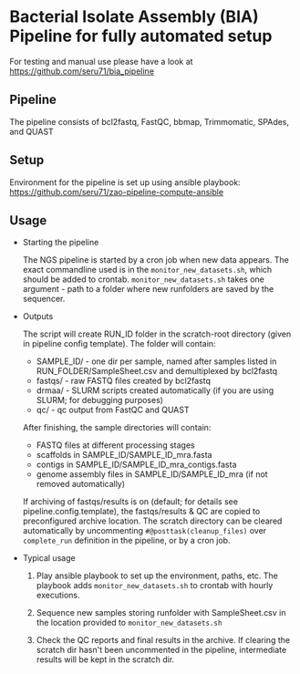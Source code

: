 
# Bacterial Isolate Assembly (BIA) Pipeline for fully automated setup

For testing and manual use please have a look at https://github.com/seru71/bia_pipeline


## Pipeline

The pipeline consists of bcl2fastq, FastQC, bbmap, Trimmomatic, SPAdes, and QUAST


## Setup

Environment for the pipeline is set up using ansible playbook: https://github.com/seru71/zao-pipeline-compute-ansible

## Usage

* Starting the pipeline

	The NGS pipeline is started by a cron job when new data appears. 
	The exact commandline used is in the `monitor_new_datasets.sh`, which should be added to crontab.
	`monitor_new_datasets.sh` takes one argument - path to a folder where new runfolders are saved by the sequencer.

* Outputs

    The script will create RUN_ID folder in the scratch-root directory (given in pipeline config template). 
    The folder will contain: 
    - SAMPLE_ID/ - one dir per sample, named after samples listed in RUN_FOLDER/SampleSheet.csv and demultiplexed by bcl2fastq 
    - fastqs/    - raw FASTQ files created by bcl2fastq
    - drmaa/     - SLURM scripts created automatically (if you are using SLURM; for debugging purposes)
    - qc/        - qc output from FastQC and QUAST

    After finishing, the sample directories will contain:
    - FASTQ files at different processing stages
    - scaffolds in SAMPLE_ID/SAMPLE_ID_mra.fasta
    - contigs in SAMPLE_ID/SAMPLE_ID_mra_contigs.fasta
    - genome assembly files in SAMPLE_ID/SAMPLE_ID_mra (if not removed automatically)
    
    If archiving of fastqs/results is on (default; for details see pipeline.config.template), the fastqs/results & QC are copied to preconfigured archive location.
    The scratch directory can be cleared automatically by uncommenting `#@posttask(cleanup_files)` over `complete_run` definition in the pipeline, or by a cron job.
    
* Typical usage
	
	1. Play ansible playbook to set up the environment, paths, etc.
	The playbook adds `monitor_new_datasets.sh` to crontab with hourly executions.
	
	2. Sequence new samples storing runfolder with SampleSheet.csv in the location provided to `monitor_new_datasets.sh`
	
	3. Check the QC reports and final results in the archive. 
	If clearing the scratch dir hasn't been uncommented in the pipeline, intermediate results will be kept in the scratch dir.
	
	
    




